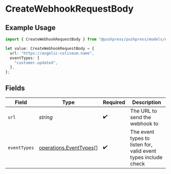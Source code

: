 # CreateWebhookRequestBody

## Example Usage

```typescript
import { CreateWebhookRequestBody } from "@pushpress/pushpress/models/operations";

let value: CreateWebhookRequestBody = {
  url: "https://angelic-coliseum.name",
  eventTypes: [
    "customer.updated",
  ],
};
```

## Fields

| Field                                                            | Type                                                             | Required                                                         | Description                                                      |
| ---------------------------------------------------------------- | ---------------------------------------------------------------- | ---------------------------------------------------------------- | ---------------------------------------------------------------- |
| `url`                                                            | *string*                                                         | :heavy_check_mark:                                               | The URL to send the webhook to                                   |
| `eventTypes`                                                     | [operations.EventTypes](../../models/operations/eventtypes.md)[] | :heavy_check_mark:                                               | The event types to listen for, valid event types include check   |
